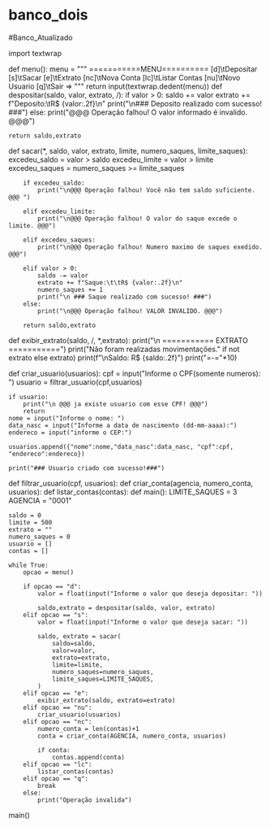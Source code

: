 # banco_dois

#Banco_Atualizado

import textwrap

def menu():
    menu = """
    ===========MENU==========
    [d]\tDepositar
    [s]\tSacar
    [e]\tExtrato
    [nc]\tNova Conta
    [lc]\tListar Contas
    [nu]\tNovo Usuario
    [q]\tSair
    => """
    return input(textwrap.dedent(menu))
def despositar(saldo, valor, extrato, /):
    if valor > 0:
        saldo += valor
        extrato += f"Deposito:\tR$ {valor:.2f}\n"
        print("\n### Deposito realizado com sucesso! ###")
    else:
        print("@@@ Operação falhou! O valor informado é invalido. @@@")

    return saldo,extrato


def sacar(*, saldo, valor, extrato, limite, numero_saques, limite_saques):
        excedeu_saldo = valor > saldo
        excedeu_limite = valor > limite
        excedeu_saques = numero_saques >= limite_saques

        if excedeu_saldo:
            print("\n@@@ Operação falhou! Você não tem saldo suficiente. @@@ ")

        elif excedeu_limite:
            print("\n@@@ Operação falhou! O valor do saque excede o limite. @@@")

        elif excedeu_saques:
            print("\n@@@ Operação falhou! Numero maximo de saques exedido. @@@")

        elif valor > 0:
            saldo -= valor
            extrato += f"Saque:\t\tR$ {valor:.2f}\n"
            numero_saques += 1
            print("\n ### Saque realizado com sucesso! ###")
        else:
            print("\n@@@ Operação falhou! VALOR INVALIDO. @@@")

        return saldo,extrato


def exibir_extrato(saldo, /, *,extrato):
    print("\n =========== EXTRATO ===========")
    print("Não foram realizadas movimentações." if not extrato else extrato)
    print(f"\nSaldo: R$ {saldo:.2f}")
    print("=-="*10)


def criar_usuario(usuarios):
    cpf = input("Informe o CPF(somente numeros): ")
    usuario = filtrar_usuario(cpf,usuarios)
    
    if usuario:
        print("\n @@@ ja existe usuario com esse CPF! @@@")
        return
    nome = input("Informe o nome: ")
    data_nasc = input("Informe a data de nascimento (dd-mm-aaaa):")
    endereco = input("informe o CEP:")

    usuarios.append({"nome":nome,"data_nasc":data_nasc, "cpf":cpf, "endereco":endereco})

    print("### Usuario criado com sucesso!###")


def filtrar_usuario(cpf, usuarios):
def criar_conta(agencia, numero_conta, usuarios):
def listar_contas(contas):
def main():
    LIMITE_SAQUES = 3
    AGENCIA = "0001"

    saldo = 0
    limite = 500
    extrato = ""
    numero_saques = 0
    usuario = []
    contas = []

    while True:
        opcao = menu()

        if opcao == "d":
            valor = float(input("Informe o valor que deseja depositar: "))

            saldo,extrato = despositar(saldo, valor, extrato)
        elif opcao == "s":
            valor = float(input("Informe o valor que deseja sacar: "))

            saldo, extrato = sacar(
                saldo=saldo,
                valor=valor,
                extrato=extrato,
                limite=limite,
                numero_saques=numero_saques,
                limite_saques=LIMITE_SAQUES,
            )
        elif opcao == "e":
            exibir_extrato(saldo, extrato=extrato)
        elif opcao == "nu":
            criar_usuario(usuarios)
        elif opcao == "nc":
            numero_conta = len(contas)+1
            conta = criar_conta(AGENCIA, numero_conta, usuarios)

            if conta:
                contas.append(conta)
        elif opcao == "lc":
            listar_contas(contas)
        elif opcao == "q":
            break
        else:
            print("Operação invalida")

main()
